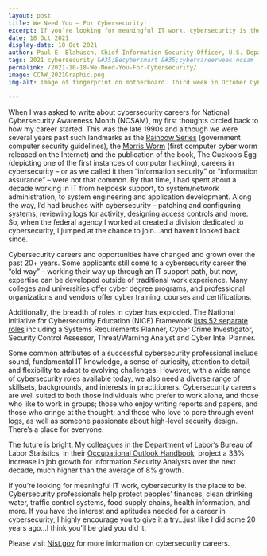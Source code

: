 ```yaml
---
layout: post
title: We Need You – For Cybersecurity!
excerpt: If you’re looking for meaningful IT work, cybersecurity is the place to be. Cybersecurity professionals help protect peoples’ finances, clean drinking water, traffic control systems, food supply chains, health information, and more. If you have the interest and aptitudes needed for a career in cybersecurity, I highly encourage you to give it a try…
date: 18 Oct 2021
display-date: 18 Oct 2021
author: Paul E. Blahusch, Chief Information Security Officer, U.S. Department of Labor
tags: 2021 cybersecurity &#35;Becybersmart &#35;cybercareerweek ncsam
permalink: /2021-10-18-We-Need-You-For-Cybersecurity/
image: CCAW_2021Graphic.png
img-alt: Image of fingerprint on motherboard. Third week in October Cybersecurity Career Awareness Week. Did you know this week is devoted to cybersecurity careers? share your story! #cybercareerweek #mycyberjob

---
```


When I was asked to write about cybersecurity careers for National Cybersecurity Awareness Month (NCSAM), my first thoughts circled back to how my career started. This was the late 1990s and although we were several years past such landmarks as the [Rainbow Series](https://en.wikipedia.org/wiki/Rainbow_Series#:~:text=A%20complete%20set%20of%20the%20US%20DoD%20Rainbow,United%20States%20government%20in%20the%201980s%20and%201990s.) (government computer security guidelines), the [Morris Worm](https://www.fbi.gov/history/famous-cases/morris-worm) (first computer cyber worm released on the Internet) and the publication of the book, The Cuckoo’s Egg (depicting one of the first instances of computer hacking), careers in cybersecurity – or as we called it then “information security” or “information assurance” – were not that common. By that time, I had spent about a decade working in IT from helpdesk support, to system/network administration, to system engineering and application development. Along the way, I’d had brushes with cybersecurity – patching and configuring systems, reviewing logs for activity, designing access controls and more. So, when the federal agency I worked at created a division dedicated to cybersecurity, I jumped at the chance to join…and haven’t looked back since.

Cybersecurity careers and opportunities have changed and grown over the past 20+ years. Some applicants still come to a cybersecurity career the “old way” – working their way up through an IT support path, but now, expertise can be developed outside of traditional work experience.   Many colleges and universities offer cyber degree programs, and professional organizations and vendors offer cyber training, courses and certifications.

Additionally, the breadth of roles in cyber has exploded. The National Initiative for Cybersecurity Education (NICE) Framework [lists 52 separate roles](https://niccs.cisa.gov/workforce-development/cyber-career-pathways) including a Systems Requirements Planner, Cyber Crime Investigator, Security Control Assessor, Threat/Warning Analyst and Cyber Intel Planner.

Some common attributes of a successful cybersecurity professional include sound, fundamental IT knowledge, a sense of curiosity, attention to detail, and flexibility to adapt to evolving challenges. However, with a wide range of cybersecurity roles available today, we also need a diverse range of skillsets, backgrounds, and interests in practitioners. Cybersecurity careers are well suited to both those individuals who prefer to work alone, and those who like to work in groups; those who enjoy writing reports and papers, and those who cringe at the thought; and those who love to pore through event logs, as well as someone passionate about high-level security design. There’s a place for everyone.

The future is bright. My colleagues in the Department of Labor’s Bureau of Labor Statistics, in their [Occupational Outlook Handbook](https://www.bls.gov/ooh/), project a 33% increase in job growth for Information Security Analysts over the next decade, much higher than the average of 8% growth.

If you’re looking for meaningful IT work, cybersecurity is the place to be. Cybersecurity professionals help protect peoples’ finances, clean drinking water, traffic control systems, food supply chains, health information, and more. If you have the interest and aptitudes needed for a career in cybersecurity, I highly encourage you to give it a try…just like I did some 20 years ago…I think you’ll be glad you did it.

Please visit [Nist.gov](https://www.nist.gov/itl/applied-cybersecurity/nice/events/cybersecurity-career-awareness-week) for more information on cybersecurity careers.